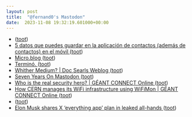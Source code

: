 ```yaml
---
layout: post
title:  "@fernand0's Mastodon"
date:  2023-11-08 19:32:19.601000+00:00
---
```

*  [ ](https://mastodon.social/users/fernand0/statuses/111376593033411017/activity) ([toot](https://mastodon.social/users/fernand0/statuses/111376593033411017/activity))
*  [5 datos que puedes guardar en la aplicación de contactos (además de contactos) en el móvil ](https://wwwhatsnew.com/2023/10/29/5-datos-que-puedes-guardar-en-la-aplicacion-de-contactos-ademas-de-contactos-en-el-movil) ([toot](https://mastodon.social/@fernand0/111376547274128309))
*  [Micro.blog ](https://micro.blog/abou) ([toot](https://mastodon.social/@fernand0/111376432657798253))
*  [Terminó. ](https://avecesunafoto.wordpress.com/2023/11/08/termino) ([toot](https://mastodon.social/@fernand0/111376310902077572))
*  [
Whither Medium? \| Doc Searls Weblog	 ](https://doc.searls.com/2023/10/31/whither-medium) ([toot](https://mastodon.social/@fernand0/111376138714681742))
*  [Seven Years On Mastodon ](https://shkspr.mobi/blog/2023/10/seven-years-on-mastodon) ([toot](https://mastodon.social/@fernand0/111375851387183315))
*  [Who is the real security hero? \| GÉANT CONNECT Online ](https://connect.geant.org/2023/10/31/who-is-the-real-security-her) ([toot](https://mastodon.social/@fernand0/111375542509194972))
*  [How CERN manages its WiFi infrastructure using WiFiMon \| GÉANT CONNECT Online ](https://connect.geant.org/2023/10/31/how-cern-manages-its-wifi-infrastructure-using-wifimo) ([toot](https://mastodon.social/@fernand0/111375488616181725))
*  [ ](https://mastodon.social/users/fernand0/statuses/111375242841597582/activity) ([toot](https://mastodon.social/users/fernand0/statuses/111375242841597582/activity))
*  [Elon Musk shares X ‘everything app’ plan in leaked all-hands ](https://www.theverge.com/23940924/elon-musk-x-twitter-all-hands-linda-yaccarino-super-ap) ([toot](https://mastodon.social/@fernand0/111375068218540319))

